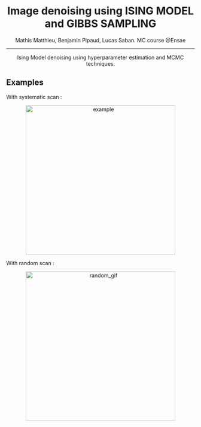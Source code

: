 <h1 align= 'center'>Image denoising using ISING MODEL and GIBBS SAMPLING</h1>

<p align='center'>
Mathis Matthieu, Benjamin Pipaud, Lucas Saban. MC course @Ensae
</p>

---

<p align='center'>
Ising Model denoising using hyperparameter estimation and MCMC techniques.
</p>
         


## Examples

With systematic scan :
<p align="center">
 <img src="https://user-images.githubusercontent.com/73651505/165507759-cb2c4536-662f-4eae-85f7-e6ffce956d67.gif" alt="example" width="400"/>
</p>

With random scan :
<p align="center">
 <img src="https://user-images.githubusercontent.com/73651505/167620431-46334231-9c49-4e89-8b4e-f8c3b5768801.gif" alt="random_gif" width="400"/>
</p>


